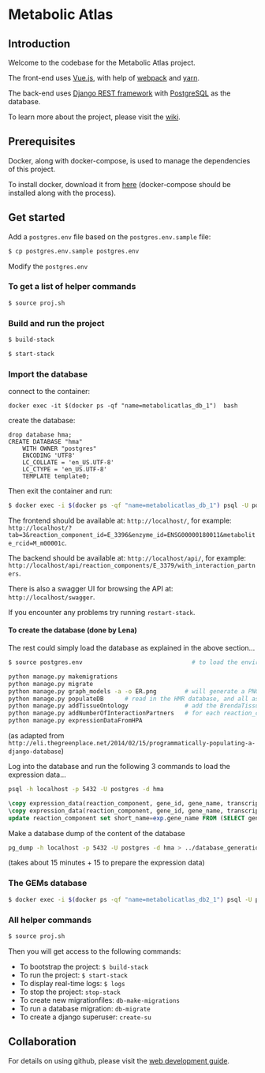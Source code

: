 # Metabolic Atlas

## Introduction

Welcome to the codebase for the Metabolic Atlas project.

The front-end uses [Vue.js](https://vuejs.org), with help of [webpack](https://webpack.js.org) and [yarn](https://yarnpkg.com/en/).

The back-end uses [Django REST framework](http://www.django-rest-framework.org) with [PostgreSQL](https://www.postgresql.org) as the database.

To learn more about the project, please visit the [wiki](https://github.com/SysBioChalmers/hma-prototype/wiki).

## Prerequisites
Docker, along with docker-compose, is used to manage the dependencies of this project.

To install docker, download it from [here](https://www.docker.com/products/docker) (docker-compose should be installed along with the process).


## Get started

Add a `postgres.env` file based on the `postgres.env.sample` file:

```bash
$ cp postgres.env.sample postgres.env
```

Modify the `postgres.env`

### To get a list of helper commands

```bash
$ source proj.sh
```

### Build and run the project

```bash
$ build-stack
```

```bash
$ start-stack
```

### Import the database

connect to the container:

```
docker exec -it $(docker ps -qf "name=metabolicatlas_db_1")  bash
```

create the database:
```
drop database hma;
CREATE DATABASE "hma"
    WITH OWNER "postgres"
    ENCODING 'UTF8'
    LC_COLLATE = 'en_US.UTF-8'
    LC_CTYPE = 'en_US.UTF-8'
    TEMPLATE template0;
```
Then exit the container and run:

```bash
$ docker exec -i $(docker ps -qf "name=metabolicatlas_db_1") psql -U postgres hma < PATH_TO_DB_FILE
```

The frontend should be available at: `http://localhost/`, for example: `http://localhost/?tab=3&reaction_component_id=E_3396&enzyme_id=ENSG00000180011&metabolite_rcid=M_m00001c`.

 The backend should be available at: `http://localhost/api/`, for example: `http://localhost/api/reaction_components/E_3379/with_interaction_partners`.

There is also a swagger UI for browsing the API at: `http://localhost/swagger`.

If you encounter any problems try running `restart-stack`.

#### To create the database (done by Lena)

The rest could simply load the database as explained in the above section...

```bash
$ source postgres.env                               # to load the environment variables

python manage.py makemigrations
python manage.py migrate
python manage.py graph_models -a -o ER.png        # will generate a PNG overview of your tables
python manage.py populateDB      # read in the HMR database, and all associated annotations
python manage.py addTissueOntology                # add the BrendaTissueOntology, this is model independent and should only be added once...
python manage.py addNumberOfInteractionPartners   # for each reaction_component calculate the number of interaction partners...
python manage.py expressionDataFromHPA
```
(as adapted from `http://eli.thegreenplace.net/2014/02/15/programmatically-populating-a-django-database`)

Log into the database and run the following 3 commands to load the expression data...
```bash
psql -h localhost -p 5432 -U postgres -d hma
```
```sql
\copy expression_data(reaction_component, gene_id, gene_name, transcript_id, tissue, cell_type, bto_id, level, expression_type, reliability, source) from '/Users/halena/Documents/Sys2Bio/hma-prototype/database_generation/data/load_antibody_from_HPA_0.csv' csv delimiter ',' quote '"';
\copy expression_data(reaction_component, gene_id, gene_name, transcript_id, tissue, cell_type, bto_id, level, expression_type, reliability, source) from '/Users/halena/Documents/Sys2Bio/hma-prototype/database_generation/data/load_rnaseq_from_HPA_0.csv' delimiter ',';
update reaction_component set short_name=exp.gene_name FROM (SELECT gene_id, gene_name FROM expression_data) AS exp WHERE exp.gene_id = long_name AND short_name is null;  # see if we can add any more protein symbols using the HPA data...
```

Make a database dump of the content of the database
```bash
pg_dump -h localhost -p 5432 -U postgres -d hma > ../database_generation/hma_v5.db
```

(takes about 15 minutes + 15 to prepare the expression data)

### The GEMs database
```bash
$ docker exec -i $(docker ps -qf "name=metabolicatlas_db2_1") psql -U postgres gems < PATH_TO_DB_FILE
```

### All helper commands

```bash
$ source proj.sh
```

Then you will get access to the following commands:

* To bootstrap the project: `$ build-stack`
* To run the project: `$ start-stack`
* To display real-time logs: `$ logs`
* To stop the project: `stop-stack`
* To create new migrationfiles: `db-make-migrations`
* To run a database migration: `db-migrate`
* To create a django superuser: `create-su`


## Collaboration
For details on using github, please visit the [web development guide](https://github.com/SysBioChalmers/web-development-guide#collaboration).
